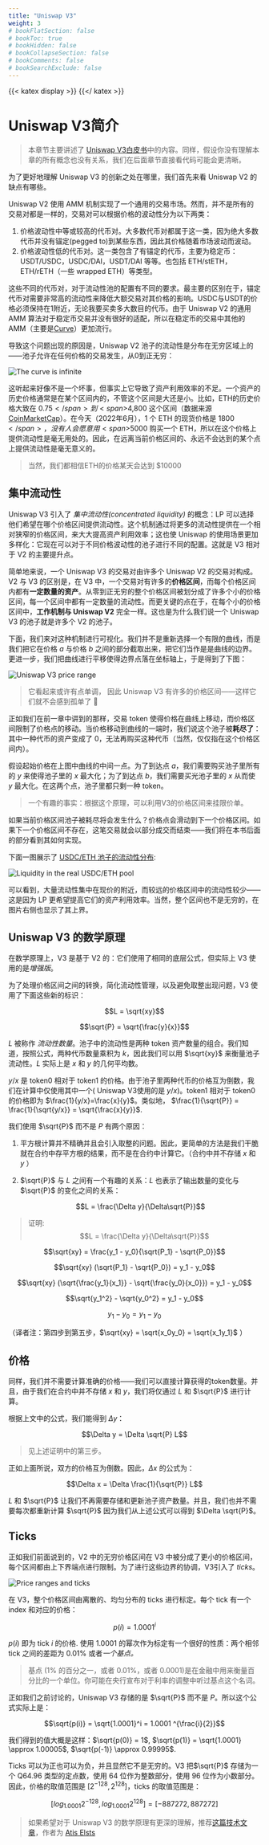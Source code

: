 ```yaml
---
title: "Uniswap V3"
weight: 3
# bookFlatSection: false
# bookToc: true
# bookHidden: false
# bookCollapseSection: false
# bookComments: false
# bookSearchExclude: false
---
```

{{< katex display >}} {{</ katex >}}

# Uniswap V3简介

> 本章节主要讲述了 [Uniswap V3白皮书](https://uniswap.org/whitepaper-v3.pdf)中的内容。同样，假设你没有理解本章的所有概念也没有关系，我们在后面章节直接看代码可能会更清晰。

为了更好地理解 Uniswap V3 的创新之处在哪里，我们首先来看 Uniswap V2 的缺点有哪些。

Uniswap V2 使用 AMM 机制实现了一个通用的交易市场。然而，并不是所有的交易对都是一样的，交易对可以根据价格的波动性分为以下两类：

1. 价格波动性中等或较高的代币对。大多数代币对都属于这一类，因为绝大多数代币并没有锚定(pegged to)到某些东西，因此其价格随着市场波动而波动。
2. 价格波动性低的代币对。这一类包含了有锚定的代币，主要为稳定币：USDT/USDC，USDC/DAI，USDT/DAI 等等。也包括 ETH/stETH，ETH/rETH（一些 wrapped ETH）等类型。

这些不同的代币对，对于流动性池的配置有不同的要求。最主要的区别在于，锚定代币对需要非常高的流动性来降低大额交易对其价格的影响。USDC与USDT的价格必须保持在1附近，无论我要买卖多大数目的代币。由于 Uniswap V2 的通用 AMM 算法对于稳定币交易并没有很好的适配，所以在稳定币的交易中其他的 AMM（主要是[Curve](https://curve.fi)）更加流行。


导致这个问题出现的原因是，Uniswap V2 池子的流动性是分布在无穷区域上的——池子允许在任何价格的交易发生，从0到正无穷：

![The curve is infinite](/images/milestone_0/curve_infinite.png)

这听起来好像不是一个坏事，但事实上它导致了资产利用效率的不足。一个资产的历史价格通常是在某个区间内的，不管这个区间是大还是小。比如，ETH的历史价格大致在 <span>$0.75</span>
到 <span>$4,800</span> 这个区间（数据来源 [CoinMarketCap](https://coinmarketcap.com/currencies/ethereum/)）。在今天（2022年6月），1 个 ETH 的现货价格是 <span>$1800</span>，没有人会愿意用 <span>$5000</span> 购买一个 ETH，所以在这个价格上提供流动性是毫无用处的。因此，在远离当前价格区间的、永远不会达到的某个点上提供流动性是毫无意义的。

> 当然，我们都相信ETH的价格某天会达到 $10000

## 集中流动性

Uniswap V3 引入了 *集中流动性(concentrated liquidity)* 的概念：LP 可以选择他们希望在哪个价格区间提供流动性。这个机制通过将更多的流动性提供在一个相对狭窄的价格区间，来大大提高资产利用效率；这也使 Uniswap 的使用场景更加多样化：它现在可以对于不同价格波动性的池子进行不同的配置。这就是 V3 相对于 V2 的主要提升点。

简单地来说，一个 Uniswap V3 的交易对由许多个 Uniswap V2 的交易对构成。V2 与 V3 的区别是，在 V3 中，一个交易对有许多的**价格区间**，而每个价格区间内都有**一定数量的资产**。从零到正无穷的整个价格区间被划分成了许多个小的价格区间，每一个区间中都有一定数量的流动性。而更关键的点在于，在每个小的价格区间中，**工作机制与 Uniswap V2** 完全一样。这也是为什么我们说一个 Uniswap V3 的池子就是许多个 V2 的池子。

下面，我们来对这种机制进行可视化。我们并不是重新选择一个有限的曲线，而是我们把它在价格 $a$ 与价格 $b$ 之间的部分截取出来，把它们当作是是曲线的边界。更进一步，我们把曲线进行平移使得边界点落在坐标轴上，于是得到了下图：

![Uniswap V3 price range](/images/milestone_0/curve_finite.png)

> 它看起来或许有点单调， 因此 Uniswap V3 有许多的价格区间——这样它们就不会感到孤单了 🙂

正如我们在前一章中讲到的那样，交易 token 使得价格在曲线上移动，而价格区间限制了价格点的移动。当价格移动到曲线的一端时，我们说这个池子被**耗尽了**：其中一种代币的资产变成了 0，无法再购买这种代币（当然，仅仅指在这个价格区间内）。

假设起始价格在上图中曲线的中间一点。为了到达点 $a$，我们需要购买池子里所有的 $y$ 来使得池子里的 $x$ 最大化；为了到达点 $b$，我们需要买光池子里的 $x$ 从而使 $y$ 最大化。在这两个点，池子里都只剩一种 token。

> 一个有趣的事实：根据这个原理，可以利用V3的价格区间来挂限价单。

如果当前价格区间池子被耗尽将会发生什么？价格点会滑动到下一个价格区间。如果下一个价格区间不存在，这笔交易就会以部分成交而结束——我们将在本书后面的部分看到其如何实现。

下面一图展示了 [USDC/ETH 池子的流动性分布](https://info.uniswap.org/#/pools/0x8ad599c3a0ff1de082011efddc58f1908eb6e6d8):

![Liquidity in the real USDC/ETH pool](/images/milestone_0/usdceth_liquidity.png)

可以看到，大量流动性集中在现价的附近，而较远的价格区间中的流动性较少——这是因为 LP 更希望提高它们的资产利用效率。当然，整个区间也不是无穷的，在图片右侧也显示了其上界。


## Uniswap V3 的数学原理

在数学原理上，V3 是基于 V2 的：它们使用了相同的底层公式，但实际上 V3 使用的是*增强版*。

为了处理价格区间之间的转换，简化流动性管理，以及避免取整出现问题，V3 使用了下面这些新的标识：

$$L = \sqrt{xy}$$

$$\sqrt{P} = \sqrt{\frac{y}{x}}$$

$L$ 被称作 *流动性数量*。池子中的流动性是两种 token 资产数量的组合。我们知道，按照公式，两种代币数量乘积为 $k$，因此我们可以用 $\sqrt{xy}$ 来衡量池子流动性。$L$ 实际上是 $x$ 和 $y$ 的几何平均数。

$y/x$ 是 token0 相对于 token1 的价格。由于池子里两种代币的价格互为倒数，我们在计算中仅使用其中一个( Uniswap V3使用的是 $y/x$)。token1 相对于 token0 的价格即为 $\frac{1}{y/x}=\frac{x}{y}$。类似地， $\frac{1}{\sqrt{P}} = \frac{1}{\sqrt{y/x}} = \sqrt{\frac{x}{y}}$.

我们使用 $\sqrt{P}$ 而不是 $P$ 有两个原因：

1. 平方根计算并不精确并且会引入取整的问题。因此，更简单的方法是我们干脆就在合约中存平方根的结果，而不是在合约中计算它。（合约中并不存储 $x$ 和 $y$ ）
2. $\sqrt{P}$ 与 $L$ 之间有一个有趣的关系：$L$ 也表示了输出数量的变化与 $\sqrt{P}$ 的变化之间的关系：


    $$L = \frac{\Delta y}{\Delta\sqrt{P}}$$

> 证明:
$$L = \frac{\Delta y}{\Delta\sqrt{P}}$$

$$\sqrt{xy} = \frac{y_1 - y_0}{\sqrt{P_1} - \sqrt{P_0}}$$

$$\sqrt{xy} (\sqrt{P_1} - \sqrt{P_0}) = y_1 - y_0$$

$$\sqrt{xy} (\sqrt{\frac{y_1}{x_1}} - \sqrt{\frac{y_0}{x_0}}) = y_1 - y_0$$

$$\sqrt{y_1^2} - \sqrt{y_0^2} = y_1 - y_0$$ 

$$y_1 - y_0 = y_1 - y_0$$

（译者注：第四步到第五步，$\sqrt{xy} = \sqrt{x_0y_0} = \sqrt{x_1y_1}$ ）

## 价格

同样，我们并不需要计算准确的价格——我们可以直接计算获得的token数量。并且，由于我们在合约中并不存储 $x$ 和 $y$，我们将仅通过 $L$ 和 $\sqrt{P}$ 进行计算。

根据上文中的公式，我们能得到 $\Delta y$：


$$\Delta y = \Delta \sqrt{P} L$$

> 见上述证明中的第三步。

正如上面所说，双方的价格互为倒数。因此，$\Delta x$ 的公式为：


$$\Delta x = \Delta \frac{1}{\sqrt{P}} L$$

$L$ 和 $\sqrt{P}$ 让我们不再需要存储和更新池子资产数量。并且，我们也并不需要每次都重新计算 $\sqrt{P}$ 因为我们从上述公式可以得到 $\Delta \sqrt{P}$。


## Ticks

正如我们前面说到的，V2 中的无穷价格区间在 V3 中被分成了更小的价格区间，每个区间都由上下界端点进行限制。为了进行这些边界的协调，V3引入了 *ticks*。


![Price ranges and ticks](/images/milestone_0/ticks_and_ranges.png)

在 V3，整个价格区间由离散的、均匀分布的 ticks 进行标定。每个 tick 有一个 index 和对应的价格：

$$p(i) = 1.0001^i$$

$p(i)$ 即为 tick $i$ 的价格. 使用 1.0001 的幂次作为标定有一个很好的性质：两个相邻 tick 之间的差距为 0.01% 或者*一个基点。*

> 基点 (1% 的百分之一，或者 0.01%，或者 0.0001)是在金融中用来衡量百分比的一个单位。你可能在央行宣布对于利率的调整中听过基点这个名词。

正如我们之前讨论的，Uniswap V3 存储的是 $\sqrt{P}$ 而不是 $P$。所以这个公式实际上是：


$$\sqrt{p(i)} = \sqrt{1.0001}^i = 1.0001 ^{\frac{i}{2}}$$

我们得到的值大概是这样：$\sqrt{p(0)} = 1$, $\sqrt{p(1)} = \sqrt{1.0001} \approx 1.00005$, $\sqrt{p(-1)} \approx 0.99995$.

Ticks 可以为正也可以为负，并且显然它不是无穷的。V3 把$\sqrt{P}$ 存储为一个 Q64.96 类型的定点数，使用 64 位作为整数部分，使用 96 位作为小数部分。因此，价格的取值范围是 $[2^{-128}, 2^{128}]$，ticks 的取值范围是：


$$[log_{1.0001}2^{-128}, log_{1.0001}{2^{128}}] = [-887272, 887272]$$

> 如果希望对于 Uniswap V3 的数学原理有更深的理解，推荐[这篇技术文章](https://atiselsts.github.io/pdfs/uniswap-v3-liquidity-math.pdf)，作者为 [Atis Elsts](https://twitter.com/atiselsts)

